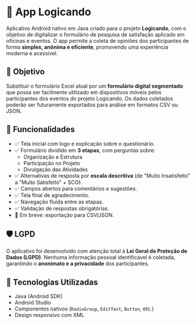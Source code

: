 # 📱 App Logicando

Aplicativo Android nativo em Java criado para o projeto **Logicando**, com o objetivo de digitalizar o formulário de pesquisa de satisfação aplicado em oficinas e eventos. O app permite a coleta de opiniões dos participantes de forma **simples, anônima e eficiente**, promovendo uma experiência moderna e acessível.

## 🎯 Objetivo

Substituir o formulário Excel atual por um **formulário digital segmentado** que possa ser facilmente utilizado em dispositivos móveis pelos participantes dos eventos do projeto Logicando. Os dados coletados poderão ser futuramente exportados para análise em formatos CSV ou JSON.

## 🧩 Funcionalidades

- ✅ Tela inicial com logo e explicação sobre o questionário.
- ✅ Formulário dividido em **3 etapas**, com perguntas sobre:
  - Organização e Estrutura
  - Participação no Projeto
  - Divulgação das Atividades
- ✅ Alternativas de resposta por **escala descritiva** (de "Muito Insatisfeito" a "Muito Satisfeito" + SCO).
- ✅ Campos abertos para comentários e sugestões.
- ✅ Tela final de agradecimento.
- ✅ Navegação fluida entre as etapas.
- ✅ Validação de respostas obrigatórias.
- 🚧 Em breve: exportação para CSV/JSON.

## 🛡️ LGPD

O aplicativo foi desenvolvido com atenção total à **Lei Geral de Proteção de Dados (LGPD)**. Nenhuma informação pessoal identificável é coletada, garantindo o **anonimato e a privacidade** dos participantes.

## 🧠 Tecnologias Utilizadas

- Java (Android SDK)
- Android Studio
- Componentes nativos (`RadioGroup`, `EditText`, `Button`, etc.)
- Design responsivo com XML
